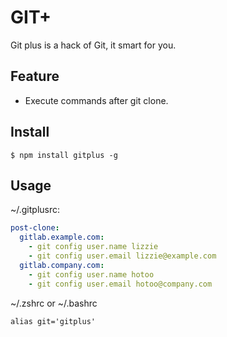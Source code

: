 
# GIT+

Git plus is a hack of Git, it smart for you.

## Feature

* Execute commands after git clone.

## Install

```
$ npm install gitplus -g
```

## Usage

~/.gitplusrc:

```yaml
post-clone:
  gitlab.example.com:
    - git config user.name lizzie
    - git config user.email lizzie@example.com
  gitlab.company.com:
    - git config user.name hotoo
    - git config user.email hotoo@company.com
```

~/.zshrc or ~/.bashrc

```
alias git='gitplus'
```

